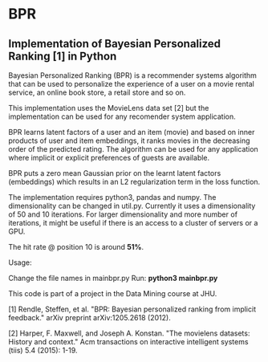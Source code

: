 # BPR
## Implementation of Bayesian Personalized Ranking [1] in Python

Bayesian Personalized Ranking (BPR) is a recommender systems algorithm that can be used to personalize the experience of a user on a movie rental service, an online book store, a retail store and so on.

This implementation uses the MovieLens data set [2] but the implementation can be used for any recomender system application.

BPR learns latent factors of a user and an item (movie) and based on inner products of user and item embeddings, it ranks movies in the decreasing order of the predicted rating. The algorithm can be used for any application where implicit or explicit preferences of guests are available.

BPR puts a zero mean Gaussian prior on the learnt latent factors (embeddings) which results in an L2 regularization term in the loss function.

The implementation requires python3, pandas and numpy. The dimensionality can be changed in util.py. Currently it uses a dimensionality of 50 and 10 iterations. For larger dimensionality and more number of iterations, it might be useful if there is an access to a cluster of servers or a GPU.

The hit rate @ position 10 is around **51%**.

Usage:

  Change the file names in mainbpr.py
  Run: **python3 mainbpr.py**

This code is part of a project in the Data Mining course at JHU.

[1] Rendle, Steffen, et al. "BPR: Bayesian personalized ranking from implicit feedback." arXiv preprint arXiv:1205.2618 (2012).

[2] Harper, F. Maxwell, and Joseph A. Konstan. "The movielens datasets: History and context." Acm transactions on interactive intelligent systems (tiis) 5.4 (2015): 1-19.
